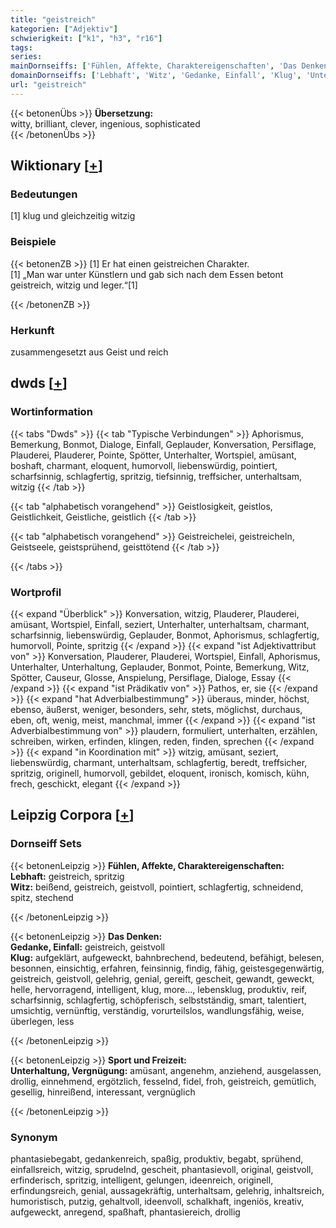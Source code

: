 ```yaml
---
title: "geistreich"
kategorien: ["Adjektiv"]
schwierigkeit: ["k1", "h3", "r16"]
tags:
series:
mainDornseiffs: ['Fühlen, Affekte, Charaktereigenschaften', 'Das Denken', 'Sport und Freizeit']
domainDornseiffs: ['Lebhaft', 'Witz', 'Gedanke, Einfall', 'Klug', 'Unterhaltung, Vergnügung']
url: "geistreich"
---
```


{{< betonenÜbs >}}
**Übersetzung:**  
witty, brilliant, clever, ingenious, sophisticated  
{{< /betonenÜbs >}}

## Wiktionary [[+](https://de.wiktionary.org/wiki/geistreich)]

### Bedeutungen
[1] klug und gleichzeitig witzig  

### Beispiele
{{< betonenZB >}}
[1] Er hat einen geistreichen Charakter.  
[1] „Man war unter Künstlern und gab sich nach dem Essen betont geistreich, witzig und leger.“[1]  

{{< /betonenZB >}}
### Herkunft
zusammengesetzt aus Geist und reich  



## dwds [[+](https://www.dwds.de/wb/geistreich)]

### Wortinformation
{{< tabs "Dwds" >}}
{{< tab "Typische Verbindungen" >}}
Aphorismus, Bemerkung, Bonmot, Dialoge, Einfall, Geplauder, Konversation, Persiflage, Plauderei, Plauderer, Pointe, Spötter, Unterhalter, Wortspiel, amüsant, boshaft, charmant, eloquent, humorvoll, liebenswürdig, pointiert, scharfsinnig, schlagfertig, spritzig, tiefsinnig, treffsicher, unterhaltsam, witzig
{{< /tab >}}

{{< tab "alphabetisch vorangehend" >}}
Geistlosigkeit, geistlos, Geistlichkeit, Geistliche, geistlich
{{< /tab >}}

{{< tab "alphabetisch vorangehend" >}}
Geistreichelei, geistreicheln, Geistseele, geistsprühend, geisttötend
{{< /tab >}}

{{< /tabs >}}

### Wortprofil
{{< expand "Überblick" >}} Konversation, witzig, Plauderer, Plauderei, amüsant, Wortspiel, Einfall, seziert, Unterhalter, unterhaltsam, charmant, scharfsinnig, liebenswürdig, Geplauder, Bonmot, Aphorismus, schlagfertig, humorvoll, Pointe, spritzig {{< /expand >}}
{{< expand "ist Adjektivattribut von" >}} Konversation, Plauderer, Plauderei, Wortspiel, Einfall, Aphorismus, Unterhalter, Unterhaltung, Geplauder, Bonmot, Pointe, Bemerkung, Witz, Spötter, Causeur, Glosse, Anspielung, Persiflage, Dialoge, Essay {{< /expand >}}
{{< expand "ist Prädikativ von" >}} Pathos, er, sie {{< /expand >}}
{{< expand "hat Adverbialbestimmung" >}} überaus, minder, höchst, ebenso, äußerst, weniger, besonders, sehr, stets, möglichst, durchaus, eben, oft, wenig, meist, manchmal, immer {{< /expand >}}
{{< expand "ist Adverbialbestimmung von" >}} plaudern, formuliert, unterhalten, erzählen, schreiben, wirken, erfinden, klingen, reden, finden, sprechen {{< /expand >}}
{{< expand "in Koordination mit" >}} witzig, amüsant, seziert, liebenswürdig, charmant, unterhaltsam, schlagfertig, beredt, treffsicher, spritzig, originell, humorvoll, gebildet, eloquent, ironisch, komisch, kühn, frech, geschickt, elegant {{< /expand >}}

## Leipzig Corpora [[+](https://corpora.uni-leipzig.de/en/res?word=geistreich&corpusId=deu_newscrawl-public_2018)]

### Dornseiff Sets
{{< betonenLeipzig >}}
**Fühlen, Affekte, Charaktereigenschaften:**  
**Lebhaft:** geistreich, spritzig  
**Witz:** beißend, geistreich, geistvoll, pointiert, schlagfertig, schneidend, spitz, stechend  

{{< /betonenLeipzig >}}


{{< betonenLeipzig >}}
**Das Denken:**  
**Gedanke, Einfall:** geistreich, geistvoll  
**Klug:** aufgeklärt, aufgeweckt, bahnbrechend, bedeutend, befähigt, belesen, besonnen, einsichtig, erfahren, feinsinnig, findig, fähig, geistesgegenwärtig, geistreich, geistvoll, gelehrig, genial, gereift, gescheit, gewandt, geweckt, helle, hervorragend, intelligent, klug, more..., lebensklug, produktiv, reif, scharfsinnig, schlagfertig, schöpferisch, selbstständig, smart, talentiert, umsichtig, vernünftig, verständig, vorurteilslos, wandlungsfähig, weise, überlegen, less  

{{< /betonenLeipzig >}}


{{< betonenLeipzig >}}
**Sport und Freizeit:**  
**Unterhaltung, Vergnügung:** amüsant, angenehm, anziehend, ausgelassen, drollig, einnehmend, ergötzlich, fesselnd, fidel, froh, geistreich, gemütlich, gesellig, hinreißend, interessant, vergnüglich  

{{< /betonenLeipzig >}}

### Synonym
phantasiebegabt, gedankenreich, spaßig, produktiv, begabt, sprühend, einfallsreich, witzig, sprudelnd, gescheit, phantasievoll, original, geistvoll, erfinderisch, spritzig, intelligent, gelungen, ideenreich, originell, erfindungsreich, genial, aussagekräftig, unterhaltsam, gelehrig, inhaltsreich, humoristisch, putzig, gehaltvoll, ideenvoll, schalkhaft, ingeniös, kreativ, aufgeweckt, anregend, spaßhaft, phantasiereich, drollig

